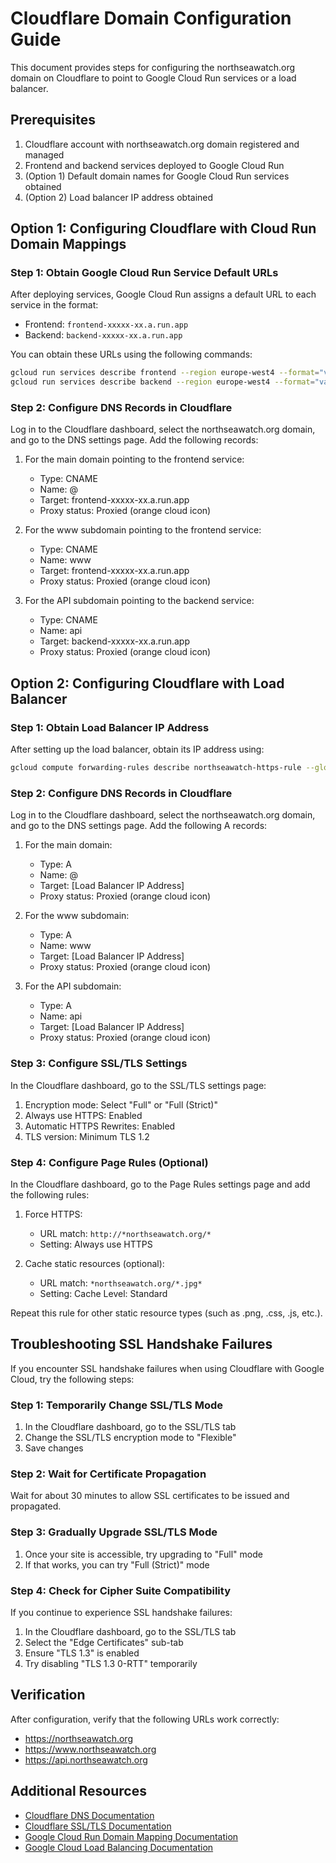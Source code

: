 # Cloudflare Domain Configuration Guide

This document provides steps for configuring the northseawatch.org domain on Cloudflare to point to Google Cloud Run services or a load balancer.

## Prerequisites

1. Cloudflare account with northseawatch.org domain registered and managed
2. Frontend and backend services deployed to Google Cloud Run
3. (Option 1) Default domain names for Google Cloud Run services obtained
4. (Option 2) Load balancer IP address obtained

## Option 1: Configuring Cloudflare with Cloud Run Domain Mappings

### Step 1: Obtain Google Cloud Run Service Default URLs

After deploying services, Google Cloud Run assigns a default URL to each service in the format:
- Frontend: `frontend-xxxxx-xx.a.run.app`
- Backend: `backend-xxxxx-xx.a.run.app`

You can obtain these URLs using the following commands:

```bash
gcloud run services describe frontend --region europe-west4 --format="value(status.url)"
gcloud run services describe backend --region europe-west4 --format="value(status.url)"
```

### Step 2: Configure DNS Records in Cloudflare

Log in to the Cloudflare dashboard, select the northseawatch.org domain, and go to the DNS settings page. Add the following records:

1. For the main domain pointing to the frontend service:
   - Type: CNAME
   - Name: @
   - Target: frontend-xxxxx-xx.a.run.app
   - Proxy status: Proxied (orange cloud icon)

2. For the www subdomain pointing to the frontend service:
   - Type: CNAME
   - Name: www
   - Target: frontend-xxxxx-xx.a.run.app
   - Proxy status: Proxied (orange cloud icon)

3. For the API subdomain pointing to the backend service:
   - Type: CNAME
   - Name: api
   - Target: backend-xxxxx-xx.a.run.app
   - Proxy status: Proxied (orange cloud icon)

## Option 2: Configuring Cloudflare with Load Balancer

### Step 1: Obtain Load Balancer IP Address

After setting up the load balancer, obtain its IP address using:

```bash
gcloud compute forwarding-rules describe northseawatch-https-rule --global --format="value(IPAddress)"
```

### Step 2: Configure DNS Records in Cloudflare

Log in to the Cloudflare dashboard, select the northseawatch.org domain, and go to the DNS settings page. Add the following A records:

1. For the main domain:
   - Type: A
   - Name: @
   - Target: [Load Balancer IP Address]
   - Proxy status: Proxied (orange cloud icon)

2. For the www subdomain:
   - Type: A
   - Name: www
   - Target: [Load Balancer IP Address]
   - Proxy status: Proxied (orange cloud icon)

3. For the API subdomain:
   - Type: A
   - Name: api
   - Target: [Load Balancer IP Address]
   - Proxy status: Proxied (orange cloud icon)

### Step 3: Configure SSL/TLS Settings

In the Cloudflare dashboard, go to the SSL/TLS settings page:

1. Encryption mode: Select "Full" or "Full (Strict)"
2. Always use HTTPS: Enabled
3. Automatic HTTPS Rewrites: Enabled
4. TLS version: Minimum TLS 1.2

### Step 4: Configure Page Rules (Optional)

In the Cloudflare dashboard, go to the Page Rules settings page and add the following rules:

1. Force HTTPS:
   - URL match: `http://*northseawatch.org/*`
   - Setting: Always use HTTPS

2. Cache static resources (optional):
   - URL match: `*northseawatch.org/*.jpg*`
   - Setting: Cache Level: Standard

Repeat this rule for other static resource types (such as .png, .css, .js, etc.).

## Troubleshooting SSL Handshake Failures

If you encounter SSL handshake failures when using Cloudflare with Google Cloud, try the following steps:

### Step 1: Temporarily Change SSL/TLS Mode

1. In the Cloudflare dashboard, go to the SSL/TLS tab
2. Change the SSL/TLS encryption mode to "Flexible"
3. Save changes

### Step 2: Wait for Certificate Propagation

Wait for about 30 minutes to allow SSL certificates to be issued and propagated.

### Step 3: Gradually Upgrade SSL/TLS Mode

1. Once your site is accessible, try upgrading to "Full" mode
2. If that works, you can try "Full (Strict)" mode

### Step 4: Check for Cipher Suite Compatibility

If you continue to experience SSL handshake failures:
1. In the Cloudflare dashboard, go to the SSL/TLS tab
2. Select the "Edge Certificates" sub-tab
3. Ensure "TLS 1.3" is enabled
4. Try disabling "TLS 1.3 0-RTT" temporarily

## Verification

After configuration, verify that the following URLs work correctly:

- https://northseawatch.org
- https://www.northseawatch.org
- https://api.northseawatch.org

## Additional Resources

- [Cloudflare DNS Documentation](https://developers.cloudflare.com/dns/)
- [Cloudflare SSL/TLS Documentation](https://developers.cloudflare.com/ssl/)
- [Google Cloud Run Domain Mapping Documentation](https://cloud.google.com/run/docs/mapping-custom-domains)
- [Google Cloud Load Balancing Documentation](https://cloud.google.com/load-balancing/docs) 